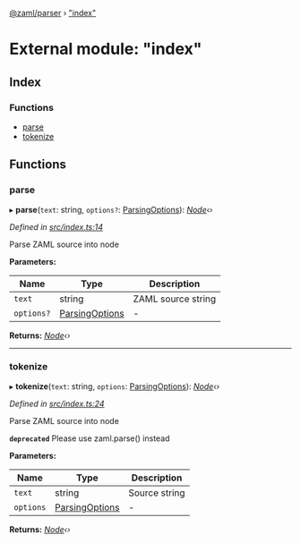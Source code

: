 [@zaml/parser](../README.md) › ["index"](_index_.md)

# External module: "index"

## Index

### Functions

* [parse](_index_.md#parse)
* [tokenize](_index_.md#tokenize)

## Functions

###  parse

▸ **parse**(`text`: string, `options?`: [ParsingOptions](../interfaces/_tokenizer_.parsingoptions.md)): *[Node](../classes/_node_.node.md)‹›*

*Defined in [src/index.ts:14](https://github.com/nexushubs/zaml-lang/blob/52476e1/packages/zaml-parser/src/index.ts#L14)*

Parse ZAML source into node

**Parameters:**

Name | Type | Description |
------ | ------ | ------ |
`text` | string | ZAML source string  |
`options?` | [ParsingOptions](../interfaces/_tokenizer_.parsingoptions.md) | - |

**Returns:** *[Node](../classes/_node_.node.md)‹›*

___

###  tokenize

▸ **tokenize**(`text`: string, `options`: [ParsingOptions](../interfaces/_tokenizer_.parsingoptions.md)): *[Node](../classes/_node_.node.md)‹›*

*Defined in [src/index.ts:24](https://github.com/nexushubs/zaml-lang/blob/52476e1/packages/zaml-parser/src/index.ts#L24)*

Parse ZAML source into node

**`deprecated`** Please use zaml.parse() instead

**Parameters:**

Name | Type | Description |
------ | ------ | ------ |
`text` | string | Source string  |
`options` | [ParsingOptions](../interfaces/_tokenizer_.parsingoptions.md) | - |

**Returns:** *[Node](../classes/_node_.node.md)‹›*
